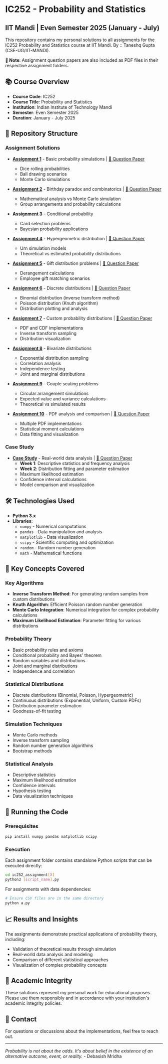 # IC252 - Probability and Statistics
## IIT Mandi | Even Semester 2025 (January - July)

This repository contains my personal solutions to all assignments for the IC252 Probability and Statistics course at IIT Mandi.
By :: Taneshq Gupta (CSE-UG/IIT-MANDI).

**📄 Note**: Assignment question papers are also included as PDF files in their respective assignment folders.

## 📚 Course Overview
- **Course Code**: IC252
- **Course Title**: Probability and Statistics
- **Institution**: Indian Institute of Technology Mandi
- **Semester**: Even Semester 2025
- **Duration**: January - July 2025

## 📁 Repository Structure

### Assignment Solutions
- **[Assignment 1](ic252_assignment1/)** - Basic probability simulations | [📄 Question Paper](ic252_assignment1/Assignment%201_c78d2a13dd87a7e7676b202223db53cc.pdf)
  - Dice rolling probabilities
  - Ball drawing scenarios
  - Monte Carlo simulations

- **[Assignment 2](ic252_assignment2/)** - Birthday paradox and combinatorics | [📄 Question Paper](ic252_assignment2/Assignment%202_dee5544960657cf285b8c861ec6ae426.pdf)
  - Mathematical analysis vs Monte Carlo simulation
  - Group arrangements and probability calculations

- **[Assignment 3](ic252_assignment3/)** - Conditional probability
  - Card selection problems
  - Bayesian probability applications

- **[Assignment 4](ic252_assignment4/)** - Hypergeometric distribution | [📄 Question Paper](ic252_assignment4/Assignment%204_a45b078885383d59114d862d1aa529d8.pdf)
  - Urn simulation models
  - Theoretical vs estimated probability distributions

- **[Assignment 5](ic252_assignment5/)** - Gift distribution problems | [📄 Question Paper](ic252_assignment5/Assignment%205_2da16b0adaa956117168033d32dffdca.pdf)
  - Derangement calculations
  - Employee gift matching scenarios

- **[Assignment 6](ic252_assignment6/)** - Discrete distributions | [📄 Question Paper](ic252_assignment6/Assignment%206_5ef1ee621c9c10c16066523f7c91fb17.pdf)
  - Binomial distribution (inverse transform method)
  - Poisson distribution (Knuth algorithm)
  - Distribution plotting and analysis

- **[Assignment 7](ic252_assignment7/)** - Custom probability distributions | [📄 Question Paper](ic252_assignment7/Assignment%207_32790bc402836db3883e1243c7009eb0.pdf)
  - PDF and CDF implementations
  - Inverse transform sampling
  - Distribution visualization

- **[Assignment 8](ic252_assignment8/)** - Bivariate distributions
  - Exponential distribution sampling
  - Correlation analysis
  - Independence testing
  - Joint and marginal distributions

- **[Assignment 9](ic252_assignment9/)** - Couple seating problems
  - Circular arrangement simulations
  - Expected value and variance calculations
  - Theoretical vs simulated results

- **[Assignment 10](ic252_assignment10/)** - PDF analysis and comparison | [📄 Question Paper](ic252_assignment10/Assignment%2010_f6228684a66b0bb476beba24cdb552ea.pdf)
  - Multiple PDF implementations
  - Statistical moment calculations
  - Data fitting and visualization

### Case Study
- **[Case Study](ic252_casestudy/)** - Real-world data analysis | [📄 Question Paper](ic252_casestudy/Case%20Study_78b39c3b99748104c4565239a2092ee8.pdf)
  - **Week 1**: Descriptive statistics and frequency analysis
  - **Week 2**: Distribution fitting and parameter estimation
  - Maximum likelihood estimation
  - Confidence interval calculations
  - Model comparison and visualization

## 🛠 Technologies Used
- **Python 3.x**
- **Libraries**:
  - `numpy` - Numerical computations
  - `pandas` - Data manipulation and analysis
  - `matplotlib` - Data visualization
  - `scipy` - Scientific computing and optimization
  - `random` - Random number generation
  - `math` - Mathematical functions

## 🎯 Key Concepts Covered

### Key Algorithms
- **Inverse Transform Method**: For generating random samples from custom distributions
- **Knuth Algorithm**: Efficient Poisson random number generation
- **Monte Carlo Integration**: Numerical integration for complex probability calculations
- **Maximum Likelihood Estimation**: Parameter fitting for various distributions

### Probability Theory
- Basic probability rules and axioms
- Conditional probability and Bayes' theorem
- Random variables and distributions
- Joint and marginal distributions
- Independence and correlation

### Statistical Distributions
- Discrete distributions (Binomial, Poisson, Hypergeometric)
- Continuous distributions (Exponential, Uniform, Custom PDFs)
- Distribution parameter estimation
- Goodness-of-fit testing

### Simulation Techniques
- Monte Carlo methods
- Inverse transform sampling
- Random number generation algorithms
- Bootstrap methods

### Statistical Analysis
- Descriptive statistics
- Maximum likelihood estimation
- Confidence intervals
- Hypothesis testing
- Data visualization techniques


## 🚀 Running the Code

### Prerequisites
```bash
pip install numpy pandas matplotlib scipy
```

### Execution
Each assignment folder contains standalone Python scripts that can be executed directly:

```bash
cd ic252_assignment[X]
python3 [script_name].py
```

For assignments with data dependencies:
```bash
# Ensure CSV files are in the same directory
python a.py
```

## 📈 Results and Insights
The assignments demonstrate practical applications of probability theory, including:
- Validation of theoretical results through simulation
- Real-world data analysis and modeling
- Comparison of different statistical approaches
- Visualization of complex probability concepts

## 🤝 Academic Integrity
These solutions represent my personal work for educational purposes. Please use them responsibly and in accordance with your institution's academic integrity policies.

## 📧 Contact
For questions or discussions about the implementations, feel free to reach out.

---
*Probability is not about the odds. It's about belief in the existence of an alternative outcome, event, or reality.* - Debasish Mridha